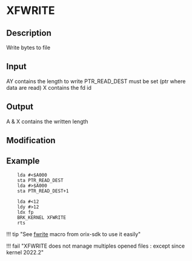 # XFWRITE

## Description

Write bytes to file

## Input

AY contains the length to write
PTR_READ_DEST must be set (ptr where data are read)
X contains the fd id

## Output

A & X contains the written length

## Modification

## Example

```ca65
    lda #<$A000
    sta PTR_READ_DEST
    lda #>$A000
    sta PTR_READ_DEST+1

    lda #<12
    ldy #>12
    ldx fp
    BRK_KERNEL XFWRITE
    rts

```

!!! tip "See [fwrite](../../../home/orixsdk) macro from orix-sdk to use it easily"

!!! fail "XFWRITE does not manage multiples opened files : except since kernel 2022.2"
